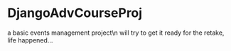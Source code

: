 # DjangoAdvCourseProj
a basic events management project\n
will try to get it ready for the retake, life happened...
